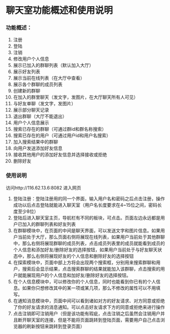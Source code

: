 # 聊天室功能概述和使用说明

### 功能概述：

1. 注册
2. 登陆
3. 注销
4. 修改用户个人信息
5. 展示已加入的群聊列表（默认加入大厅）
6. 展示好友列表
7. 展示当前在线列表（在大厅中查看）
8. 展示各个群聊的成员列表
9. 创建新的群聊
10. 在加入的群里聊天（发文字，发图片，在大厅聊天所有人可见）
11. 与好友单聊（发文字，发图片）
12. 展示部分聊天记录
13. 退出群聊（大厅不能退出）
14. 用户个人信息展示
15. 搜索已存在的群聊（可通过群id和群名称搜索）
16. 搜索已存在的用户（可通过用户id和用户名搜索）
17. 加入搜索结果中的群聊
18. 向用户发送添加好友信息
19. 接收其他用户的添加好友信息并选择接收或拒绝
20. 删除好友



### 使用说明

访问http://116.62.13.6:8082 进入网页

1. 登陆注册：登陆注册用的同一个界面，输入用户名和密码之后点击注册，操作成功以后点击登陆就能进入聊天室（用户名长度要求在4~15位之间，密码长度至少8位）
2. 登陆后进入聊天室主页，导航栏有不同的板块，可点击。页面左边永远都是用户已加入的群聊列表和好友列表
3. 在群聊模块中，在页面的中间是聊天界面，可以发送文字和图片信息。如果用户当前处于大厅，那么页面右侧将展现在线列表，如果用户当前处于其他群聊中，那么右侧将展现群聊的成员列表，点击成员列表里的成员就能看到成员的个人信息和添加好友/删除好友的选择按钮，如果用户当前处于与好友聊天状态中，那么右侧将展现好友的个人信息和删除好友的选择按钮
4. 在探索模块中，页面中部上方将会出现两个搜索框，分别用来搜索群聊和用户，搜索后会显示结果，点击搜索群聊的结果就能加入该群聊，点击搜索的用户就能展现用户的个人信息和加好友/删除好友的选择按钮。
5. 在个人信息模块中，可以修改你的个人信息，同时也能看到你已有的个人信息。如果你只想修改其中的某一项或某几项，那么不修改的属性可以不用填写。
6. 在通知消息模块中，页面中间可以看到诸如对方的好友请求、对方同意或拒绝了你的好友请求的消息通知。可以点击好友请求下方的同意或拒绝来进行操作
7. 点击注销即可注销用户（但是该功能有瑕疵，点击注销之后虽然会注销用户并且断开聊天室的连接，但是不能将页面跳转到登陆页面，需要用户自己点击浏览器的刷新按钮来跳转到登录页面） 

